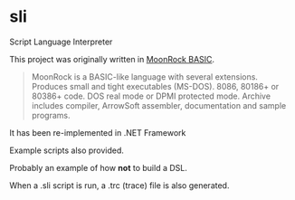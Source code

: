 # sli
Script Language Interpreter

This project was originally written in [MoonRock BASIC](http://www.rowan.sensation.net.au/moonrock.html). 

> MoonRock is a BASIC-like language with several extensions. Produces small and tight executables (MS-DOS). 8086, 80186+ or 80386+ code. DOS real mode or DPMI protected mode. Archive includes compiler, ArrowSoft assembler, documentation and sample programs. 

It has been re-implemented in .NET Framework 

Example scripts also provided.

Probably an example of how **not** to build a DSL.

When a .sli script is run, a .trc (trace) file is also generated. 
